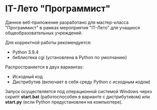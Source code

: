 # IT-Лето "Программист"
Данное веб-приложение разработано для мастер-класса "Программист" в рамках мероприятия "IT-Лето" 
для учащихся общеобразовательных учреждений.

Для корректной работы рекомендуется:

* Python 3.9.4
* библиотека cgi (установлена в Python по умолчанию)

Распространяется в двух вариантах:

* Исходный код
* Дистрибутив (включает в себя среду Python с исходным кодом)

Запуск осуществляется под операционной системой Windows через скрипт **start.bat** (работоспособен в варианте с дистрибутивом) или **start.py** (если Python предустановлен на компьютере).